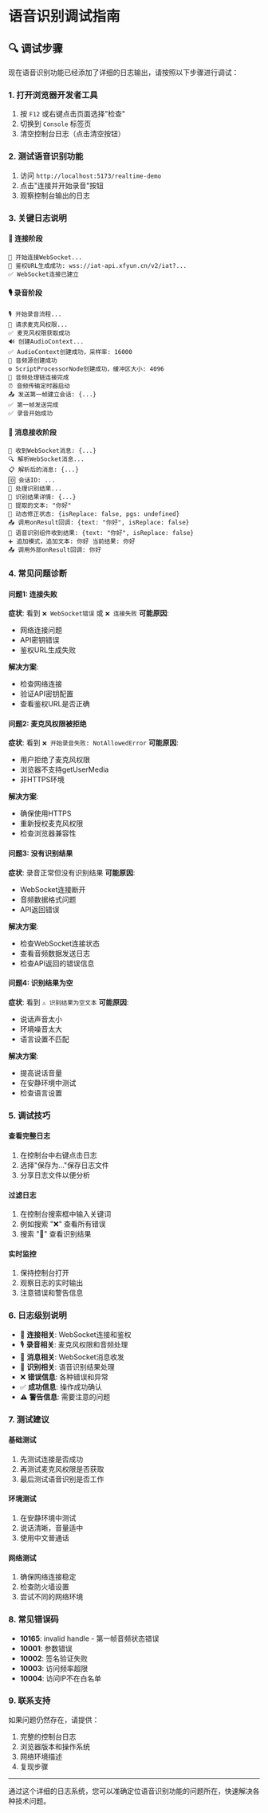 # 语音识别调试指南

## 🔍 调试步骤

现在语音识别功能已经添加了详细的日志输出，请按照以下步骤进行调试：

### 1. 打开浏览器开发者工具

1. 按 `F12` 或右键点击页面选择"检查"
2. 切换到 `Console` 标签页
3. 清空控制台日志（点击清空按钮）

### 2. 测试语音识别功能

1. 访问 `http://localhost:5173/realtime-demo`
2. 点击"连接并开始录音"按钮
3. 观察控制台输出的日志

### 3. 关键日志说明

#### 🔗 连接阶段
```
🔗 开始连接WebSocket...
🔗 鉴权URL生成成功: wss://iat-api.xfyun.cn/v2/iat?...
✅ WebSocket连接已建立
```

#### 🎙️ 录音阶段
```
🎙️ 开始录音流程...
🎤 请求麦克风权限...
✅ 麦克风权限获取成功
🔊 创建AudioContext...
✅ AudioContext创建成功，采样率: 16000
🎵 音频源创建成功
⚙️ ScriptProcessorNode创建成功，缓冲区大小: 4096
🔗 音频处理链连接完成
⏰ 音频传输定时器启动
📤 发送第一帧建立会话: {...}
✅ 第一帧发送完成
✅ 录音开始成功
```

#### 📨 消息接收阶段
```
📨 收到WebSocket消息: {...}
🔍 解析WebSocket消息...
📋 解析后的消息: {...}
🆔 会话ID: ...
🎯 处理识别结果...
📝 识别结果详情: {...}
📄 提取的文本: "你好"
🔄 动态修正状态: {isReplace: false, pgs: undefined}
📤 调用onResult回调: {text: "你好", isReplace: false}
🎯 语音识别组件收到结果: {text: "你好", isReplace: false}
➕ 追加模式，追加文本: 你好 当前结果: 你好
📤 调用外部onResult回调: 你好
```

### 4. 常见问题诊断

#### 问题1: 连接失败
**症状**: 看到 `❌ WebSocket错误` 或 `❌ 连接失败`
**可能原因**:
- 网络连接问题
- API密钥错误
- 鉴权URL生成失败

**解决方案**:
- 检查网络连接
- 验证API密钥配置
- 查看鉴权URL是否正确

#### 问题2: 麦克风权限被拒绝
**症状**: 看到 `❌ 开始录音失败: NotAllowedError`
**可能原因**:
- 用户拒绝了麦克风权限
- 浏览器不支持getUserMedia
- 非HTTPS环境

**解决方案**:
- 确保使用HTTPS
- 重新授权麦克风权限
- 检查浏览器兼容性

#### 问题3: 没有识别结果
**症状**: 录音正常但没有识别结果
**可能原因**:
- WebSocket连接断开
- 音频数据格式问题
- API返回错误

**解决方案**:
- 检查WebSocket连接状态
- 查看音频数据发送日志
- 检查API返回的错误信息

#### 问题4: 识别结果为空
**症状**: 看到 `⚠️ 识别结果为空文本`
**可能原因**:
- 说话声音太小
- 环境噪音太大
- 语言设置不匹配

**解决方案**:
- 提高说话音量
- 在安静环境中测试
- 检查语言设置

### 5. 调试技巧

#### 查看完整日志
1. 在控制台中右键点击日志
2. 选择"保存为..."保存日志文件
3. 分享日志文件以便分析

#### 过滤日志
1. 在控制台搜索框中输入关键词
2. 例如搜索 "❌" 查看所有错误
3. 搜索 "🎯" 查看识别结果

#### 实时监控
1. 保持控制台打开
2. 观察日志的实时输出
3. 注意错误和警告信息

### 6. 日志级别说明

- 🔗 **连接相关**: WebSocket连接和鉴权
- 🎙️ **录音相关**: 麦克风权限和音频处理
- 📨 **消息相关**: WebSocket消息收发
- 🎯 **识别相关**: 语音识别结果处理
- ❌ **错误信息**: 各种错误和异常
- ✅ **成功信息**: 操作成功确认
- ⚠️ **警告信息**: 需要注意的问题

### 7. 测试建议

#### 基础测试
1. 先测试连接是否成功
2. 再测试麦克风权限是否获取
3. 最后测试语音识别是否工作

#### 环境测试
1. 在安静环境中测试
2. 说话清晰，音量适中
3. 使用中文普通话

#### 网络测试
1. 确保网络连接稳定
2. 检查防火墙设置
3. 尝试不同的网络环境

### 8. 常见错误码

- **10165**: invalid handle - 第一帧音频状态错误
- **10001**: 参数错误
- **10002**: 签名验证失败
- **10003**: 访问频率超限
- **10004**: 访问IP不在白名单

### 9. 联系支持

如果问题仍然存在，请提供：
1. 完整的控制台日志
2. 浏览器版本和操作系统
3. 网络环境描述
4. 复现步骤

---

通过这个详细的日志系统，您可以准确定位语音识别功能的问题所在，快速解决各种技术问题。
